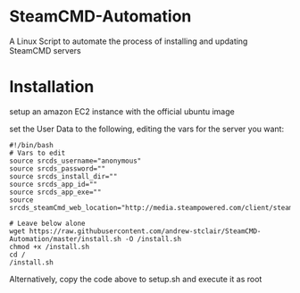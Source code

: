 # SteamCMD-Automation
A Linux Script to automate the process of installing and updating SteamCMD servers

# Installation
setup an amazon EC2 instance with the official ubuntu image

set the User Data to the following, editing the vars for the server you want:

```
#!/bin/bash
# Vars to edit
source srcds_username="anonymous"
source srcds_password=""
source srcds_install_dir=""
source srcds_app_id=""
source srcds_app_exe=""
source srcds_steamCmd_web_location="http://media.steampowered.com/client/steamcmd_linux.tar.gz"

# Leave below alone
wget https://raw.githubusercontent.com/andrew-stclair/SteamCMD-Automation/master/install.sh -O /install.sh
chmod +x /install.sh
cd /
/install.sh
```

Alternatively, copy the code above to setup.sh and execute it as root